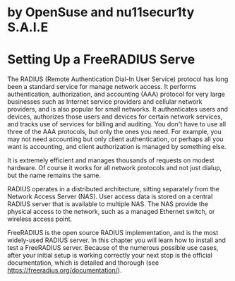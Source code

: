 # by OpenSuse and nu11secur1ty S.A.I.E
# Setting Up a FreeRADIUS Serve

The RADIUS (Remote Authentication Dial-In User Service) protocol has long been a standard service for manage network access. It performs authentication, authorization, and accounting (AAA) protocol for very large businesses such as Internet service providers and cellular network providers, and is also popular for small networks. It authenticates users and devices, authorizes those users and devices for certain network services, and tracks use of services for billing and auditing. You don't have to use all three of the AAA protocols, but only the ones you need. For example, you may not need accounting but only client authentication, or perhaps all you want is accounting, and client authorization is managed by something else.

It is extremely efficient and manages thousands of requests on modest hardware. Of course it works for all network protocols and not just dialup, but the name remains the same.

RADIUS operates in a distributed architecture, sitting separately from the Network Access Server (NAS). User access data is stored on a central RADIUS server that is available to multiple NAS. The NAS provide the physical access to the network, such as a managed Ethernet switch, or wireless access point.

FreeRADIUS is the open source RADIUS implementation, and is the most widely-used RADIUS server. In this chapter you will learn how to install and test a FreeRADIUS server. Because of the numerous possible use cases, after your initial setup is working correctly your next stop is the official documentation, which is detailed and thorough (see https://freeradius.org/documentation/).
